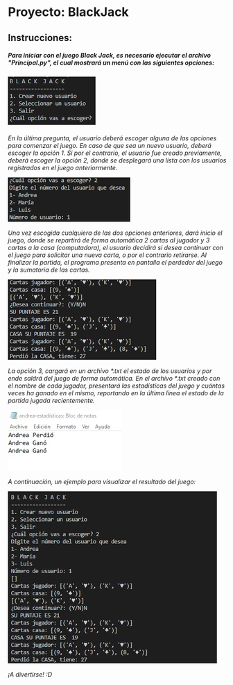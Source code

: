<h1>Proyecto: BlackJack</h1>
<h2>Instrucciones:</h2>
<h5>Para iniciar con el juego Black Jack, es necesario ejecutar el archivo "Principal.py", el cual mostrará un menú con las siguientes opciones: </h5>

![menu](/Proyecto/img/1.jpg)
  
  <h6>En la última pregunta, el usuario deberá escoger alguna de las opciones para comenzar el juego. En caso de que sea un nuevo usuario, deberá escoger la opción 1. Si por el contrario, el usuario fue creado previamente, deberá escoger la opción 2, donde se desplegará una lista con los usuarios registrados en el juego anteriormente.
  
  
  ![menu](/Proyecto/img/3.jpg)
  
  Una vez escogida cualquiera de las dos opciones anteriores, dará inicio el juego, donde se repartirá de forma automática 2 cartas al jugador y 3 cartas a la casa (computadora), el usuario decidirá si desea continuar con el juego para solicitar una nueva carta, o por el contrario retirarse. Al finalizar la partida, el programa presenta en pantalla el perdedor del juego y la sumatoria de las cartas.
  
  ![menu](/Proyecto/img/4.jpg)
  
  La opción 3, cargará en un archivo *.txt el estado de los usuarios y por ende saldrá del juego de forma automática. En el archivo *.txt creado con el nombre de cada jugador, presentará las estadísticas del juego y cuántas veces ha ganado en el mismo, reportando en la última línea el estado de la partida jugada recientemente.
  
  ![menu](/Proyecto/img/5.jpg)
  
  A continuación, un ejemplo para visualizar el resultado del juego:
  
  ![menu](/Proyecto/img/2.jpg)
  
 ¡A divertirse! :D </h6>
  
  



 
